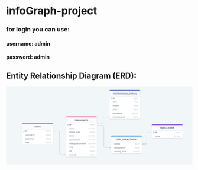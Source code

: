 # infoGraph-project

### for login you can use:
#### username: admin
#### password: admin

## Entity Relationship Diagram (ERD):

![ERD](./assets/infograpg%20ERD.png)
